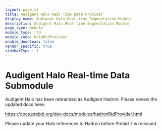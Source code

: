 ```yaml
---
layout: page_v2
title: Audigent Halo Real Time Data Provider
display_name: Audigent Halo Real-time Segmentation Module
description: Audigent Halo Real-time Segmentation Module
page_type: module
module_type: rtd
module_code: haloRtdProvider
enable_download: false
vendor_specific: true
sidebarType : 1
---
```


# Audigent Halo Real-time Data Submodule
Audigent Halo has been rebranded as Audigent Hadron.  Please review the updated
docs here: 

https://docs.prebid.org/dev-docs/modules/hadronRtdProvider.html

Please update your Halo references to Hadron before Prebid 7 is released.

